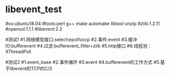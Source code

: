 # libevent_test
#os:ubuntu18.04
#tools:perl g++ make automake libtool unzip 
#zlib:1.2.11
#openssl:1.1.1
#libevent:2.2

#测试1
#1.网络模型接口:select\epoll\iocp
#2.事件:event
#3.缓冲IO:bufferevent
#4.过滤:bufferevent_filter+zlib
#5.http接口
#6.线程池：XThreadPoll

#测试2
#1.event_base
#2.事件循环
#3.event
#4.bufferevent的工作方式
#5.基于libevent的TCP的C/S

